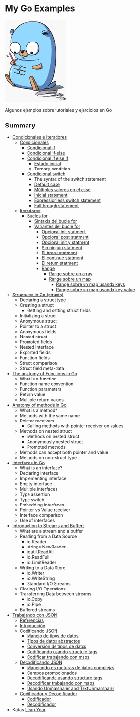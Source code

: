 # My Go Examples

<img src="./images/pet.jpeg" width="200">

Algunos ejemplos sobre tutoriales y ejercicios en Go.

## Summary

* [Condicionales e Iteradores](https://github.com/javierlopezdeancos/my-go-examples/blob/master/example-ifelse-iterations/ifelse-iterators.md)
  * [Condicionales](https://github.com/javierlopezdeancos/my-go-examples/blob/master/example-ifelse-iterations/ifelse-iterators.md#1-condicionales)
    * [Condicional if](https://github.com/javierlopezdeancos/my-go-examples/blob/master/example-ifelse-iterations/ifelse-iterators.md#11-condicional-if)
    * [Condicional if-else](https://github.com/javierlopezdeancos/my-go-examples/blob/master/example-ifelse-iterations/ifelse-iterators.md#12-condicional-if-else)
    * [Condicional if else if](https://github.com/javierlopezdeancos/my-go-examples/blob/master/example-ifelse-iterations/ifelse-iterators.md#13-condicional-if-else-if)
      * [Estado inicial](https://github.com/javierlopezdeancos/my-go-examples/blob/master/example-ifelse-iterations/ifelse-iterators.md#131-estado-inicial)
      * Ternary condition
    * [Condicional switch](https://github.com/javierlopezdeancos/my-go-examples/blob/master/example-ifelse-iterations/ifelse-iterators.md#14-condicional-switch)
      * The syntax of the switch statement
      * [Default case](https://github.com/javierlopezdeancos/my-go-examples/blob/master/example-ifelse-iterations/ifelse-iterators.md#141-default-case)
      * [Múltiples valores en el case](https://github.com/javierlopezdeancos/my-go-examples/blob/master/example-ifelse-iterations/ifelse-iterators.md#142-multiples-valores-en-el-case)
      * [Inicial statement](https://github.com/javierlopezdeancos/my-go-examples/blob/master/example-ifelse-iterations/ifelse-iterators.md#143-inicial-statement)
      * [Expressionless switch statement](https://github.com/javierlopezdeancos/my-go-examples/blob/master/example-ifelse-iterations/ifelse-iterators.md#144-expressionless-switch-statement)
      * [Fallthrough statement](https://github.com/javierlopezdeancos/my-go-examples/blob/master/example-ifelse-iterations/ifelse-iterators.md#145-fallthrough-statement)
  * [Iteradores](https://github.com/javierlopezdeancos/my-go-examples/blob/master/example-ifelse-iterations/ifelse-iterators.md#2-Iteradores)
    * [Bucles for](https://github.com/javierlopezdeancos/my-go-examples/blob/master/example-ifelse-iterations/ifelse-iterators.md#21-bucles-for)
      * [Sintaxis del bucle for](https://github.com/javierlopezdeancos/my-go-examples/blob/master/example-ifelse-iterations/ifelse-iterators.md#211-sintaxis-del-bucle-for)
      * [Variantes del bucle for](https://github.com/javierlopezdeancos/my-go-examples/blob/master/example-ifelse-iterations/ifelse-iterators.md#212-variantes-del-bucle-for)
        * [Opcional init statment](https://github.com/javierlopezdeancos/my-go-examples/blob/master/example-ifelse-iterations/ifelse-iterators.md#2121-opcional-init-statment)
        * [Opcional post statment](https://github.com/javierlopezdeancos/my-go-examples/blob/master/example-ifelse-iterations/ifelse-iterators.md#2122-opcional-post-statment)
        * [Opcional init y statment](https://github.com/javierlopezdeancos/my-go-examples/blob/master/example-ifelse-iterations/ifelse-iterators.md#2123-opcional-init-y-post-statment)
        * [Sin ningún statment](https://github.com/javierlopezdeancos/my-go-examples/blob/master/example-ifelse-iterations/ifelse-iterators.md#2124-sin-ningun-statment)
        * [El break statment](https://github.com/javierlopezdeancos/my-go-examples/blob/master/example-ifelse-iterations/ifelse-iterators.md#2125-el-break-statement)
        * [El continue statment](https://github.com/javierlopezdeancos/my-go-examples/blob/master/example-ifelse-iterations/ifelse-iterators.md#2126-el-continue-statement)
        * [El return statment](https://github.com/javierlopezdeancos/my-go-examples/blob/master/example-ifelse-iterations/ifelse-iterators.md#2127-el-return-statement)
        * [Range](https://github.com/javierlopezdeancos/my-go-examples/blob/master/example-ifelse-iterations/ifelse-iterators.md#2128-range)
          * [Range sobre un array](https://github.com/javierlopezdeancos/my-go-examples/blob/master/example-ifelse-iterations/ifelse-iterators.md#21281-range-sobre-un-array)
          * [Range sobre un map](https://github.com/javierlopezdeancos/my-go-examples/blob/master/example-ifelse-iterations/ifelse-iterators.md#21282-range-sobre-un-map)
            * [Range sobre un map usando keys](https://github.com/javierlopezdeancos/my-go-examples/blob/master/example-ifelse-iterations/ifelse-iterators.md#212821-range-sobre-un-map-usando-keys)
            * [Range sobre un map usando key value](https://github.com/javierlopezdeancos/my-go-examples/blob/master/example-ifelse-iterations/ifelse-iterators.md#212822-range-sobre-un-map-usando-key-value)
* [Structures in Go (structs)](https://medium.com/rungo/structures-in-go-76377cc106a2)
  * Declaring a struct type
  * Creating a struct
    * Getting and setting struct fields
  * Initializing a struct
  * Anonymous struct
  * Pointer to a struct
  * Anonymous fields
  * Nested struct
  * Promoted fields
  * Nested interface
  * Exported fields
  * Function fields
  * Struct comparison
  * Struct field meta-data
* [The anatomy of Functions in Go](https://medium.com/rungo/the-anatomy-of-functions-in-go-de56c050fe11)
  * What is a function
  * Function name convention
  * Function parameters
  * Return value
  * Multiple return values
* [Anatomy of methods in Go](https://medium.com/rungo/anatomy-of-methods-in-go-f552aaa8ac4a)
  * What is a method?
  * Methods with the same name
  * Pointer receivers
    * Calling methods with pointer receiver on values
  * Methods on nested struct
    * Methods on nested struct
    * Anonymously nested struct
    * Promoted methods
  * Methods can accept both pointer and value
  * Methods on non-struct type
* [Interfaces in Go](https://medium.com/rungo/interfaces-in-go-ab1601159b3a)
  * What is an interface?
  * Declaring interface
  * Implementing interface
  * Empty interface
  * Multiple interfaces
  * Type assertion
  * Type switch
  * Embedding interfaces
  * Pointer vs Value receiver
  * Interface comparison
  * Use of interfaces
* [Introduction to Streams and Buffers](https://medium.com/rungo/introduction-to-streams-and-buffers-d148c0cda0ad)
  * What are a stream and a buffer
  * Reading from a Data Source
    * io.Reader
    * strings.NewReader
    * ioutil.ReadAll
    * io.ReadFull
    * io.LimitReader
  * Writing to a Data Store
    * io.Writer
    * io.WriteString
    * Standard I/O Streams
  * Closing I/O Operations
  * Transferring Data between streams
    * io.Copy
    * io.Pipe
  * Buffered streams
* [Trabajando con JSON](https://github.com/javierlopezdeancos/my-go-examples/blob/master/example-work-with-json/work-with-json.md#trabajando-con-json)
  * [Referencias](https://github.com/javierlopezdeancos/my-go-examples/blob/master/example-work-with-json/work-with-json.md#referencias)
  * [Introducción](https://github.com/javierlopezdeancos/my-go-examples/blob/master/example-work-with-json/work-with-json.md#introduccion)
  * [Codificando JSON](https://github.com/javierlopezdeancos/my-go-examples/blob/master/example-work-with-json/work-with-json.md#codificando-json)
    * [Manejo de tipos de datos](https://github.com/javierlopezdeancos/my-go-examples/blob/master/example-work-with-json/work-with-json.md#manejo-de-tipos-de-datos)
    * [Tipos de datos abstractos](https://github.com/javierlopezdeancos/my-go-examples/blob/master/example-work-with-json/work-with-json.md#tipos-de-datos-abstractos)
    * [Conversión de tipos de datos](https://github.com/javierlopezdeancos/my-go-examples/blob/master/example-work-with-json/work-with-json.md#conversion-de-tipos-de-datos)
    * [Codificando usando structure tags](https://github.com/javierlopezdeancos/my-go-examples/blob/master/example-work-with-json/work-with-json.md#codificando-usando-structure-tags)
    * [Codificar trabajando con maps](https://github.com/javierlopezdeancos/my-go-examples/blob/master/example-work-with-json/work-with-json.md#codificar-trabajando-con-maps)
  * [Decodificando JSON](https://github.com/javierlopezdeancos/my-go-examples/blob/master/example-work-with-json/work-with-json.md#decodificando-json)
    * [Manejando estructuras de datos complejas](https://github.com/javierlopezdeancos/my-go-examples/blob/master/example-work-with-json/work-with-json.md#manejando-estructuras-de-datos-complejas)
    * [Campos promocionados](https://github.com/javierlopezdeancos/my-go-examples/blob/master/example-work-with-json/work-with-json.md#campos-promocionados)
    * [Decodificando usando structure tags](https://github.com/javierlopezdeancos/my-go-examples/blob/master/example-work-with-json/work-with-json.md#decodificando-usando-structure-tags)
    * [Decodificar trabajando con maps](https://github.com/javierlopezdeancos/my-go-examples/blob/master/example-work-with-json/work-with-json.md#decodificar-trabajando-con-maps)
    * [Usando Unmarshaler and TextUnmarshaler](https://github.com/javierlopezdeancos/my-go-examples/blob/master/example-work-with-json/work-with-json.md#usando-unmarshaler-and-textunmarshaler)
  * [Codificador y Decodificador](https://github.com/javierlopezdeancos/my-go-examples/blob/master/example-work-with-json/work-with-json.md#codificador-y-decodificador)
    * [Codificador](https://github.com/javierlopezdeancos/my-go-examples/blob/master/example-work-with-json/work-with-json.md#codificador)
    * [Decodificador](https://github.com/javierlopezdeancos/my-go-examples/blob/master/example-work-with-json/work-with-json.md#codificador)
* Katas
  [Leap Year](./katas/leapyear/leapyear.md)
